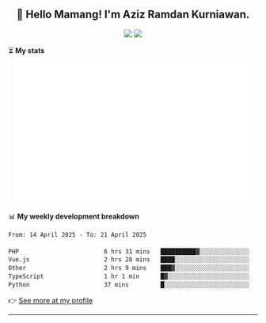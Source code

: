 <h2 align="center">👋 Hello Mamang! I'm Aziz Ramdan Kurniawan.</h2>  
<p align="center">
  <img src="https://komarev.com/ghpvc/?username=azizramdan">
  <img src="https://wakatime.com/badge/user/90056fa0-4c31-4eca-954e-2a3ac05896f9.svg">
</p>
    
⏳ **My stats**  
![](https://raw.githubusercontent.com/azizramdan/github-stats/master/generated/overview.svg#gh-dark-mode-only)

📊 **My weekly development breakdown**
<!--START_SECTION:waka-->

```txt
From: 14 April 2025 - To: 21 April 2025

PHP                        6 hrs 31 mins   ██████████▓░░░░░░░░░░░░░░   42.50 %
Vue.js                     2 hrs 28 mins   ████░░░░░░░░░░░░░░░░░░░░░   16.14 %
Other                      2 hrs 9 mins    ███▓░░░░░░░░░░░░░░░░░░░░░   14.09 %
TypeScript                 1 hr 1 min      █▓░░░░░░░░░░░░░░░░░░░░░░░   06.70 %
Python                     37 mins         █░░░░░░░░░░░░░░░░░░░░░░░░   04.03 %
```

<!--END_SECTION:waka-->
👉 [See more at my profile](https://wakatime.com/@azizramdan)
***
